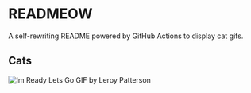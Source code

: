 # READMEOW

A self-rewriting README powered by GitHub Actions to display cat gifs.

## Cats

![Im Ready Lets Go GIF by Leroy Patterson](https://media3.giphy.com/media/CjmvTCZf2U3p09Cn0h/200.gif?cid=9acd02dalbyk8z0zyh2tgzi1azkucr4a9okde6hicjx4uetj&ep=v1_gifs_search&rid=200.gif&ct=g)
